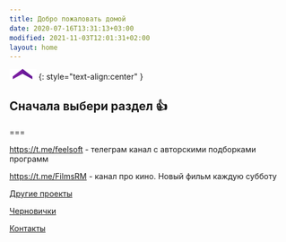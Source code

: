 ```yaml
---
title: Добро пожаловать домой
date: 2020-07-16T13:31:13+03:00
modified: 2021-11-03T12:01:31+02:00
layout: home
---
```


![](./assets/arrow-home.png)
{: style="text-align:center" }
## Сначала выбери раздел :+1:<!-- ## Для продолжения выбери интересующий раздел выше :+1: -->

===

<https://t.me/feelsoft> - телеграм канал с авторскими подборками программ

<https://t.me/FilmsRM> - канал про кино. Новый фильм каждую субботу

[Другие проекты](./projects)

[Черновички](./blog.md)

[Контакты](./about.md)

